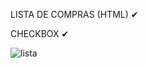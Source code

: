 LISTA DE COMPRAS (HTML) ✔

CHECKBOX ✔

![lista](https://user-images.githubusercontent.com/96990283/204108269-fa77354c-d2e5-49b0-8372-be0ee330e40e.jpg)
